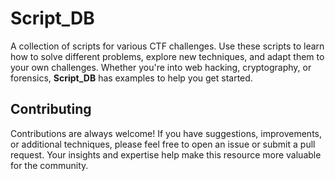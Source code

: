 # Script_DB
A collection of scripts for various CTF challenges. Use these scripts to learn how to solve different problems, explore new techniques, and adapt them to your own challenges. Whether you're into web hacking, cryptography, or forensics, **Script_DB** has examples to help you get started.


## Contributing

Contributions are always welcome! If you have suggestions, improvements, or additional techniques, please feel free to open an issue or submit a pull request. Your insights and expertise help make this resource more valuable for the community.
